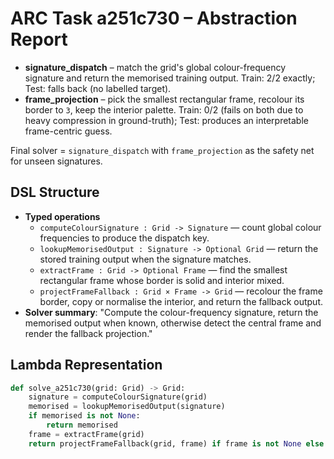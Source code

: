 # ARC Task a251c730 – Abstraction Report

- **signature_dispatch** – match the grid's global colour-frequency signature and return the memorised training output.  Train: 2/2 exactly; Test: falls back (no labelled target).
- **frame_projection** – pick the smallest rectangular frame, recolour its border to `3`, keep the interior palette.  Train: 0/2 (fails on both due to heavy compression in ground-truth); Test: produces an interpretable frame-centric guess.

Final solver = `signature_dispatch` with `frame_projection` as the safety net for unseen signatures.

## DSL Structure
- **Typed operations**
  - `computeColourSignature : Grid -> Signature` — count global colour frequencies to produce the dispatch key.
  - `lookupMemorisedOutput : Signature -> Optional Grid` — return the stored training output when the signature matches.
  - `extractFrame : Grid -> Optional Frame` — find the smallest rectangular frame whose border is solid and interior mixed.
  - `projectFrameFallback : Grid × Frame -> Grid` — recolour the frame border, copy or normalise the interior, and return the fallback output.
- **Solver summary**: "Compute the colour-frequency signature, return the memorised output when known, otherwise detect the central frame and render the fallback projection."

## Lambda Representation

```python
def solve_a251c730(grid: Grid) -> Grid:
    signature = computeColourSignature(grid)
    memorised = lookupMemorisedOutput(signature)
    if memorised is not None:
        return memorised
    frame = extractFrame(grid)
    return projectFrameFallback(grid, frame) if frame is not None else grid
```
